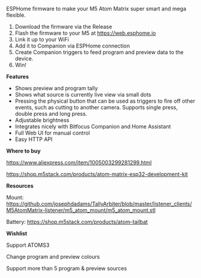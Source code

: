 
ESPHome firmware to make your M5 Atom Matrix super smart and mega flexible.

1. Download the firmware via the Release
2. Flash the firmware to your M5 at https://web.esphome.io
3. Link it up to your WiFi
4. Add it to Companion via ESPHome connection
5. Create Companion triggers to feed program and preview data to the device.
6. Win!

**Features**

 - Shows preview and program tally
 -  Shows what source is currently live view via small dots
 - Pressing the physical button that can be used as triggers to fire off other events, such as cutting to another camera. Supports single press, double press and long press.
 -  Adjustable brightness
 - Integrates nicely with Bitfocus Companion and Home Assistant
 - Full Web UI for manual control
 - Easy HTTP API

**Where to buy**

https://www.aliexpress.com/item/1005003299281299.html

https://shop.m5stack.com/products/atom-matrix-esp32-development-kit

**Resources**

Mount:
https://github.com/josephdadams/TallyArbiter/blob/master/listener_clients/M5AtomMatrix-listener/m5_atom_mount/m5_atom_mount.stl

Battery:
https://shop.m5stack.com/products/atom-tailbat

**Wishlist**

Support ATOMS3

Change program and preview colours

Support more than 5 program & preview sources
